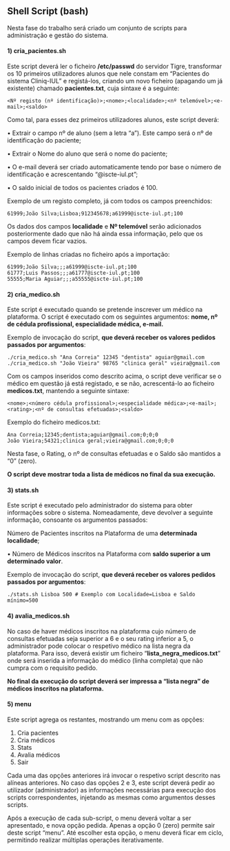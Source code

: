## Shell Script (bash)

Nesta fase do trabalho será criado um conjunto de scripts para administração e gestão do sistema.

#### **1) cria_pacientes.sh**

Este script deverá ler o ficheiro **/etc/passwd** do servidor Tigre, transformar os 10 primeiros utilizadores alunos que nele constam em “Pacientes do sistema Cliniq-IUL” e registá-los, criando um novo ficheiro (apagando um já existente) chamado **pacientes.txt**, cuja sintaxe é a seguinte: 

```
<Nº registo (nº identificação)>;<nome>;<localidade>;<nº telemóvel>;<e-mail>;<saldo>
```

Como tal, para esses dez primeiros utilizadores alunos, este script deverá:

• Extrair o campo nº de aluno (sem a letra “a”). Este campo será o nº de identificação do paciente; 

• Extrair o Nome do aluno que será o nome do paciente; 

• O e-mail deverá ser criado automaticamente tendo por base o número de identificação e acrescentando “@iscte-iul.pt”; 

• O saldo inicial de todos os pacientes criados é 100.

Exemplo de um registo completo, já com todos os campos preenchidos:

```
61999;João Silva;Lisboa;912345678;a61999@iscte-iul.pt;100
```

Os dados dos campos **localidade** e **Nº telemóvel** serão adicionados posteriormente dado que não há ainda essa informação, pelo que os campos devem ficar vazios. 

Exemplo de linhas criadas no ficheiro após a importação:

```
61999;João Silva;;;a61999@iscte-iul.pt;100
61777;Luis Passos;;;a61777@iscte-iul.pt;100
55555;Maria Aguiar;;;a55555@iscte-iul.pt;100
```

#### **2) cria_medico.sh**

Este script é executado quando se pretende inscrever um médico na plataforma. O script é executado com os seguintes argumentos: **nome, nº de cédula profissional, especialidade médica, e-mail.**

Exemplo de invocação do script, **que deverá receber os valores pedidos passados por argumentos**:

```
./cria_medico.sh "Ana Correia" 12345 "dentista" aguiar@gmail.com
./cria_medico.sh "João Vieira" 98765 "clinica geral" vieira@gmail.com
```

Com os campos inseridos como descrito acima, o script deve verificar se o médico em questão já está registado, e se não, acrescentá-lo ao ficheiro **medicos.txt**, mantendo a seguinte sintaxe:

```
<nome>;<número cédula profissional>;<especialidade médica>;<e-mail>;<rating>;<nº de consultas efetuadas>;<saldo>
```

Exemplo do ficheiro medicos.txt:

```
Ana Correia;12345;dentista;aguiar@gmail.com;0;0;0
João Vieira;54321;clinica geral;vieira@gmail.com;0;0;0
```

Nesta fase, o Rating, o nº de consultas efetuadas e o Saldo são mantidos a “0” (zero). 

**O script deve mostrar toda a lista de médicos no final da sua execução.**

#### **3) stats.sh**

Este script é executado pelo administrador do sistema para obter informações sobre o sistema. Nomeadamente, deve devolver a seguinte informação, consoante os argumentos passados:

Número de Pacientes inscritos na Plataforma de uma **determinada localidade**; 

• Número de Médicos inscritos na Plataforma com **saldo superior a um determinado valor**.

Exemplo de invocação do script, **que deverá receber os valores pedidos passados por argumentos**:

```
./stats.sh Lisboa 500 # Exemplo com Localidade=Lisboa e Saldo mínimo=500
```

#### 4) avalia_medicos.sh

No caso de haver médicos inscritos na plataforma cujo número de consultas efetuadas seja superior a 6 e o seu rating inferior a 5, o administrador pode colocar o respetivo médico na lista negra da plataforma. Para isso, deverá existir um ficheiro “**lista_negra_medicos.txt**” onde será inserida a informação do médico (linha completa) que não cumpra com o requisito pedido.

**No final da execução do script deverá ser impressa a “lista negra” de médicos inscritos na plataforma.**

#### 5) menu

Este script agrega os restantes, mostrando um menu com as opções: 

1. Cria pacientes 
2. Cria médicos 
3. Stats 
4. Avalia médicos
0. Sair

Cada uma das opções anteriores irá invocar o respetivo script descrito nas alíneas anteriores. No caso das opções 2 e 3, este script deverá pedir ao utilizador (administrador) as informações necessárias para execução dos scripts correspondentes, injetando as mesmas como argumentos desses scripts.

Após a execução de cada sub-script, o menu deverá voltar a ser apresentado, e nova opção pedida. Apenas a opção 0 (zero) permite sair deste script “menu”. Até escolher esta opção, o menu deverá ficar em ciclo, permitindo realizar múltiplas operações iterativamente.
